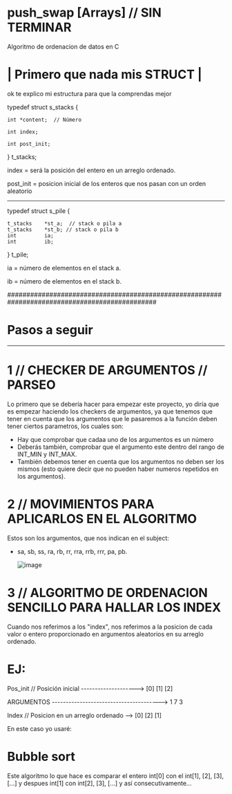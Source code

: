 # push_swap [Arrays] // SIN TERMINAR

Algoritmo de ordenacion de datos en C

# | Primero que nada mis STRUCT |

ok te explico mi estructura para que la comprendas mejor

typedef struct s_stacks
{

	int	*content;  // Número
 
	int	index;
 
	int	post_init;
}
	t_stacks;

index = será  la posición del entero en un arreglo ordenado.

post_init = posicion inicial de los enteros que nos pasan con un orden aleatorio 

-------------------------------------------------------------------------------

typedef struct s_pile
{

	t_stacks	*st_a;  // stack o pila a
	t_stacks	*st_b; // stack o pila b
	int			ia;
	int			ib;
}	t_pile;

ia = número de elementos en el stack a.

ib = número de elementos en el stack b.


###############################################################################################


# Pasos a seguir
------------------
# 1 // CHECKER DE ARGUMENTOS // PARSEO
Lo primero que se debería hacer para empezar este proyecto, yo diría que es empezar haciendo los checkers de argumentos, ya que tenemos que tener en cuenta que los argumentos que le pasaremos a la función deben tener ciertos parametros,  los cuales son:

- Hay que comprobar que cadaa uno de los argumentos es un número
- Deberás también, comprobar que el argumento este dentro del rango de INT_MIN y INT_MAX.
- También debemos tener en cuenta que los argumentos no deben ser los mismos (esto quiere decir que no pueden haber numeros repetidos en los argumentos).

# 2 // MOVIMIENTOS PARA APLICARLOS EN EL ALGORITMO
Estos son los argumentos, que nos indican en el subject:
- sa, sb, ss, ra, rb, rr, rra, rrb, rrr, pa, pb.

  
  ![image](https://github.com/user-attachments/assets/3145ff47-45ac-458e-9c13-36ec4531eaf5)

# 3 // ALGORITMO DE ORDENACION SENCILLO PARA HALLAR LOS INDEX
Cuando nos referimos a los "index", nos referimos a la posicion de cada valor o entero proporcionado en argumentos aleatorios en su arreglo ordenado.

# EJ:

Pos_init // Posición inicial -------------------->  [0]  [1]  [2]

ARGUMENTOS --------------------------------------->   1    7    3

Index // Posicion en un arreglo ordenado -->  [0]  [2]  [1]

En este caso yo usaré:
# Bubble sort
Este algoritmo lo que hace es comparar el entero int[0] con el int[1], [2], [3], [...] y despues int[1] con int[2], [3], [...] y así consecutivamente...


